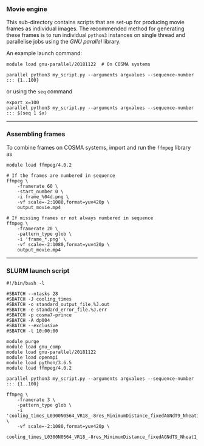 ### Movie engine

This sub-directory contains scripts that are set-up for producing movie frames as individual images.
The recommended method for generating these frames is to run individual `python3` instances on single thread and parallelise jobs using the _GNU parallel_ library.

An example launch command:
```shell script
module load gnu-parallel/20181122  # On COSMA systems

parallel python3 my_script.py --arguments argvalues --sequence-number ::: {1..100}
```
or using the `seq` command
```shell script
export x=100
parallel python3 my_script.py --arguments argvalues --sequence-number ::: $(seq 1 $x)
```
---
### Assembling frames
To combine frames on COSMA systems, import and run the `ffmpeg` library as 
```shell script
module load ffmpeg/4.0.2

# If the frames are numbered in sequence
ffmpeg \
    -framerate 60 \
    -start_number 0 \
    -i frame_%04d.png \
    -vf scale=-2:1080,format=yuv420p \
    output_movie.mp4

# If missing frames or not always numbered in sequence
ffmpeg \
    -framerate 20 \
    -pattern_type glob \
    -i 'frame_*.png' \
    -vf scale=-2:1080,format=yuv420p \
    output_movie.mp4
``` 
---
### SLURM launch script
```shell script
#!/bin/bash -l

#SBATCH --ntasks 28
#SBATCH -J cooling_times
#SBATCH -o standard_output_file.%J.out
#SBATCH -e standard_error_file.%J.err
#SBATCH -p cosma7-prince
#SBATCH -A dp004
#SBATCH --exclusive
#SBATCH -t 10:00:00

module purge
module load gnu_comp
module load gnu-parallel/20181122
module load openmpi
module load python/3.6.5
module load ffmpeg/4.0.2

parallel python3 my_script.py --arguments argvalues --sequence-number ::: {1..100}

ffmpeg \
    -framerate 3 \
    -pattern_type glob \
    -i 'cooling_times_L0300N0564_VR18_-8res_MinimumDistance_fixedAGNdT9_Nheat1_SNnobirth_*.png' \
    -vf scale=-2:1080,format=yuv420p \
    cooling_times_L0300N0564_VR18_-8res_MinimumDistance_fixedAGNdT9_Nheat1_SNnobirth.mp4
```